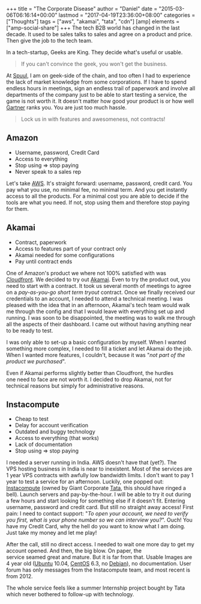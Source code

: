 +++
title = "The Corporate Disease"
author = "Daniel"
date = "2015-03-06T06:16:14+00:00"
lastmod = "2017-04-19T23:36:00+08:00"
categories = ["Thoughts"]
tags = ["aws", "akamai", "tata", "cdn"]
[amp]
  elements = ["amp-social-share"]
+++
The tech B2B world has changed in the last decade. It used to be sales talks to sales and agree on a product and price. Then give the job to the tech team.

In a tech-startup, Geeks are King. They decide what's useful or usable.

> If you can't convince the geek, you won't get the business.

At [Spuul](https://spuul.com), I am on geek-side of the chain, and too often I had to experience the lack of market knowledge from some corporations. If I have to spend endless hours in meetings, sign an endless trail of paperwork and involve all departments of the company just to be able to start testing a service, the game is not worth it. It doesn't matter how good your product is or how well [Gartner](http://www.gartner.com) ranks you. You are just too much hassle.

> Lock us in with features and awesomeness, not contracts!

## Amazon

  * Username, password, Credit Card
  * Access to everything
  * Stop using => stop paying
  * Never speak to a sales rep

Let's take [AWS](http://aws.amazon.com). It's straight forward: username, password, credit card. You pay what you use, no minimal fee, no minimal term. And you get instantly access to all the products. For a minimal cost you are able to decide if the tools are what you need. If not, stop using them and therefore stop paying for them.

## Akamai

  * Contract, paperwork
  * Access to features part of your contract only
  * Akamai needed for some configurations
  * Pay until contract ends

One of Amazon's product we where not 100% satisfied with was [Cloudfront](http://aws.amazon.com/cloudfront/). We decided to try out [Akamai](http://www.akamai.com). Even to try the product out, you need to start with a contract. It took us several month of meetings to agree on a _pay-as-you-go short term tryout_ contract. Once we finally received our credentials to an account, I needed to attend a technical meeting. I was pleased with the idea that in an afternoon, Akamai's tech team would walk me through the config and that I would leave with everything set up and running. I was soon to be disappointed, the meeting was to walk me through all the aspects of their dashboard. I came out without having anything near to be ready to test.

I was only able to set-up a basic configuration by myself. When I wanted something more complex, I needed to fill a ticket and let Akamai do the job. When I wanted more features, I couldn't, because it was "_not part of the product we purchased_".

Even if Akamai performs slightly better than Cloudfront, the hurdles one need to face are not worth it. I decided to drop Akamai, not for technical reasons but simply for administrative reasons.

## Instacompute

  * Cheap to test
  * Delay for account verification
  * Outdated and buggy technology
  * Access to everything (that works)
  * Lack of documentation
  * Stop using => stop paying

I needed a server running in India. AWS doesn't have that (yet?). The VPS hosting business in India is near to inexistent. Most of the services are 1 year VPS contracts with awfully low bandwidth limits. I don't want to pay 1 year to test a service for an afternoon. Luckily, one popped out: [Instacompute](http://www.instacompute.com/) (owned by Giant Corporate [Tata](http://www.tata.com), this should have ringed a bell). Launch servers and pay-by-the-hour. I will be able to try it out during a few hours and start looking for something else if it doesn't fit. Entering username, password and credit card. But still no straight away access! First pain: I need to contact support: "_To open your account, we need to verify you first, what is your phone number so we can interview you?_". Ouch! You have my Credit Card, why the hell do you want to know what I am doing. Just take my money and let me play!

After the call, still no direct access. I needed to wait one more day to get my account opened. And then, the big blow. On paper, the service seamed great and mature. But it is far from that. Usable Images are 4 year old ([Ubuntu](http://www.ubuntu.com) 10.04, [CentOS](http://www.centos.org) 6.3, no [Debian](http://www.debian.org)), no documentation. User forum has only messages from the Instacompute team, and most recent is from 2012.

The whole service feels like a summer Internship project bought by Tata which never bothered to follow-up with technology.
